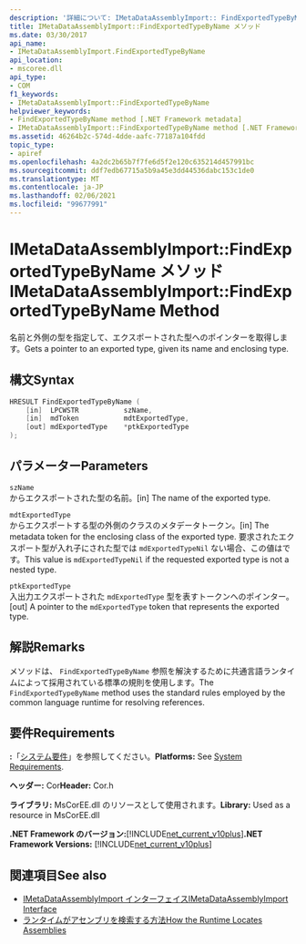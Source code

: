 ```yaml
---
description: '詳細について: IMetaDataAssemblyImport:: FindExportedTypeByName メソッド'
title: IMetaDataAssemblyImport::FindExportedTypeByName メソッド
ms.date: 03/30/2017
api_name:
- IMetaDataAssemblyImport.FindExportedTypeByName
api_location:
- mscoree.dll
api_type:
- COM
f1_keywords:
- IMetaDataAssemblyImport::FindExportedTypeByName
helpviewer_keywords:
- FindExportedTypeByName method [.NET Framework metadata]
- IMetaDataAssemblyImport::FindExportedTypeByName method [.NET Framework metadata]
ms.assetid: 46264b2c-574d-4dde-aafc-77187a104fdd
topic_type:
- apiref
ms.openlocfilehash: 4a2dc2b65b7f7fe6d5f2e120c635214d457991bc
ms.sourcegitcommit: ddf7edb67715a5b9a45e3dd44536dabc153c1de0
ms.translationtype: MT
ms.contentlocale: ja-JP
ms.lasthandoff: 02/06/2021
ms.locfileid: "99677991"
---
```

# <a name="imetadataassemblyimportfindexportedtypebyname-method"></a><span data-ttu-id="dedc0-103">IMetaDataAssemblyImport::FindExportedTypeByName メソッド</span><span class="sxs-lookup"><span data-stu-id="dedc0-103">IMetaDataAssemblyImport::FindExportedTypeByName Method</span></span>

<span data-ttu-id="dedc0-104">名前と外側の型を指定して、エクスポートされた型へのポインターを取得します。</span><span class="sxs-lookup"><span data-stu-id="dedc0-104">Gets a pointer to an exported type, given its name and enclosing type.</span></span>  
  
## <a name="syntax"></a><span data-ttu-id="dedc0-105">構文</span><span class="sxs-lookup"><span data-stu-id="dedc0-105">Syntax</span></span>  
  
```cpp  
HRESULT FindExportedTypeByName (  
    [in]  LPCWSTR           szName,
    [in]  mdToken           mdtExportedType,
    [out] mdExportedType    *ptkExportedType  
);  
```  
  
## <a name="parameters"></a><span data-ttu-id="dedc0-106">パラメーター</span><span class="sxs-lookup"><span data-stu-id="dedc0-106">Parameters</span></span>  

 `szName`  
 <span data-ttu-id="dedc0-107">からエクスポートされた型の名前。</span><span class="sxs-lookup"><span data-stu-id="dedc0-107">[in] The name of the exported type.</span></span>  
  
 `mdtExportedType`  
 <span data-ttu-id="dedc0-108">からエクスポートする型の外側のクラスのメタデータトークン。</span><span class="sxs-lookup"><span data-stu-id="dedc0-108">[in] The metadata token for the enclosing class of the exported type.</span></span> <span data-ttu-id="dedc0-109">要求されたエクスポート型が入れ子にされた型では `mdExportedTypeNil` ない場合、この値はです。</span><span class="sxs-lookup"><span data-stu-id="dedc0-109">This value is `mdExportedTypeNil` if the requested exported type is not a nested type.</span></span>  
  
 `ptkExportedType`  
 <span data-ttu-id="dedc0-110">入出力エクスポートされた `mdExportedType` 型を表すトークンへのポインター。</span><span class="sxs-lookup"><span data-stu-id="dedc0-110">[out] A pointer to the `mdExportedType` token that represents the exported type.</span></span>  
  
## <a name="remarks"></a><span data-ttu-id="dedc0-111">解説</span><span class="sxs-lookup"><span data-stu-id="dedc0-111">Remarks</span></span>  

 <span data-ttu-id="dedc0-112">メソッドは、 `FindExportedTypeByName` 参照を解決するために共通言語ランタイムによって採用されている標準の規則を使用します。</span><span class="sxs-lookup"><span data-stu-id="dedc0-112">The `FindExportedTypeByName` method uses the standard rules employed by the common language runtime for resolving references.</span></span>  
  
## <a name="requirements"></a><span data-ttu-id="dedc0-113">要件</span><span class="sxs-lookup"><span data-stu-id="dedc0-113">Requirements</span></span>  

 <span data-ttu-id="dedc0-114">**:**「[システム要件](../../get-started/system-requirements.md)」を参照してください。</span><span class="sxs-lookup"><span data-stu-id="dedc0-114">**Platforms:** See [System Requirements](../../get-started/system-requirements.md).</span></span>  
  
 <span data-ttu-id="dedc0-115">**ヘッダー:** Cor</span><span class="sxs-lookup"><span data-stu-id="dedc0-115">**Header:** Cor.h</span></span>  
  
 <span data-ttu-id="dedc0-116">**ライブラリ:** MsCorEE.dll のリソースとして使用されます。</span><span class="sxs-lookup"><span data-stu-id="dedc0-116">**Library:** Used as a resource in MsCorEE.dll</span></span>  
  
 <span data-ttu-id="dedc0-117">**.NET Framework のバージョン:**[!INCLUDE[net_current_v10plus](../../../../includes/net-current-v10plus-md.md)]</span><span class="sxs-lookup"><span data-stu-id="dedc0-117">**.NET Framework Versions:** [!INCLUDE[net_current_v10plus](../../../../includes/net-current-v10plus-md.md)]</span></span>  
  
## <a name="see-also"></a><span data-ttu-id="dedc0-118">関連項目</span><span class="sxs-lookup"><span data-stu-id="dedc0-118">See also</span></span>

- [<span data-ttu-id="dedc0-119">IMetaDataAssemblyImport インターフェイス</span><span class="sxs-lookup"><span data-stu-id="dedc0-119">IMetaDataAssemblyImport Interface</span></span>](imetadataassemblyimport-interface.md)
- [<span data-ttu-id="dedc0-120">ランタイムがアセンブリを検索する方法</span><span class="sxs-lookup"><span data-stu-id="dedc0-120">How the Runtime Locates Assemblies</span></span>](../../deployment/how-the-runtime-locates-assemblies.md)

